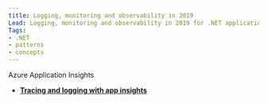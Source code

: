 ```yaml
---
title: Logging, monitoring and observability in 2019
Lead: Logging, monitoring and observability in 2019 for .NET applications
Tags: 
- .NET 
- patterns
- concepts
---
```


Azure Application Insights

- [**Tracing and logging with app insights**](https://dzimchuk.net/tracing-and-logging-with-application-insights/)

